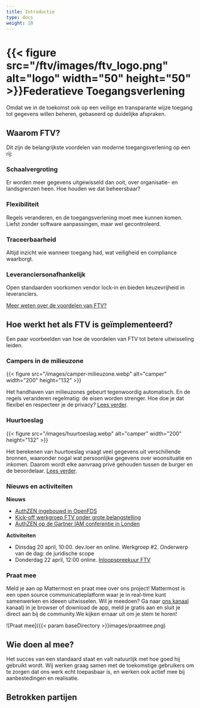 ```yaml
---
title: Introductie
type: docs
weight: 10
---
```


# {{< figure src="/ftv/images/ftv_logo.png" alt="logo" width="50" height="50" >}}Federatieve Toegangsverlening

Omdat we in de toekomst ook op een veilige en transparante wijze toegang tot gegevens willen beheren,
gebaseerd op duidelijke afspraken.

## Waarom FTV?

Dit zijn de belangrijkste voordelen van moderne toegangsverlening op een rij:

### Schaalvergroting

Er worden meer gegevens uitgewisseld dan ooit, over organisatie- en landsgrenzen heen.
Hoe houden we dat beheersbaar?

### Flexibiliteit

Regels veranderen, en de toegangsverlening moet mee kunnen komen. Liefst zonder software aanpassingen,
maar wel gecontroleerd.

### Traceerbaarheid

Altijd inzicht wie wanneer toegang had, wat veiligheid en compliance waarborgt.

### Leveranciersonafhankelijk

Open standaarden voorkomen vendor lock-in en bieden keuzevrijheid in leveranciers.

[Meer weten over de voordelen van FTV?](1.waarom_ftv)

## Hoe werkt het als FTV is geïmplementeerd?

Een paar voorbeelden van hoe de voordelen van FTV tot betere uitwisseling leiden.

### Campers in de milieuzone

{{< figure src="/images/camper-milieuzone.webp" alt="camper" width="200" height="132" >}}

Het handhaven van milieuzones gebeurt tegenwoordig automatisch. En de regels veranderen regelmatig: de eisen worden
strenger. Hoe doe je dat flexibel en respecteer je de privacy? [Lees verder](2.voorbeeldcasus).

### Huurtoeslag

{{< figure src="/images/huurtoeslag.webp" alt="camper" width="200" height="132" >}}

Het berekenen van huurtoeslag vraagt veel gegevens uit verschillende bronnen, waaronder nogal wat persoonlijke
gegevens over woonsituatie en inkomen. Daarom wordt elke aanvraag privé gehouden tussen de burger en de beoordelaar.
[Lees verder](2a.voorbeeldcasus).

### Nieuws en activiteiten

**Nieuws**

- [AuthZEN ingebouwd in OpenFDS](https://realisatieibds.nl/groups/view/0056c9ef-5c2e-44f9-a998-e735f1e9ccaa/federatief-datastelsel/blog/view/158bab79-30a5-4853-8a39-8b448b00755b/authzen-nu-ingebouwd-in-openfsc)
- [Kick-off werkgroep FTV onder grote belangstelling](https://realisatieibds.nl/groups/view/0056c9ef-5c2e-44f9-a998-e735f1e9ccaa/federatief-datastelsel/blog/view/1320d1ad-d68f-4dc1-97d4-ebde7242e292/werkgroep-federatieve-toegangsverlening-van-start-samenwerken-aan-veilige-en-verantwoorde-toegang-tot-data)
- [AuthZEN op de Gartner IAM conferentie in Londen](https://openid.net/wp-content/uploads/2025/04/AuthZEN-Gartner-IAM-2025-London.pdf)

**Activiteiten**

- Dinsdag 20 april, 10:00. dev.loer en online. Werkgroep #2. Onderwerp van de dag: de juridische scope
- Donderdag 22 april, 12:00 online. [Inloopspreekuur FTV](https://realisatieibds.nl/groups/view/0056c9ef-5c2e-44f9-a998-e735f1e9ccaa/federatief-datastelsel/events/view/8cbfc0d6-3c63-4cf5-a616-8056f44d5a01/uitnodiging-inloopspreekuur-standaarden-federatief-datastelsel-deel-3)

### Praat mee

Meld je aan op Mattermost en praat mee over ons project! Mattermost is een open source communicatieplatform
waar je in real-time kunt samenwerken en ideeen uitwisselen. Wil je meedoen? 
Ga naar [ons kanaal](https://digilab.overheid.nl/chat/digilab/channels/federatieve-toegangsverlening) kanaal) in je browser of download de app, meld je gratis aan en sluit
je direct aan bij de community.We kijken ernaar uit om je stem te horen!

![Praat mee]({{< param baseDirectory >}}images/praatmee.png)

## Wie doen al mee?

Het succes van een standaard staat en valt natuurlijk met hoe goed hij gebruikt wordt. 
Wij werken graag samen met de toekomstige gebruikers om te zorgen dat ons werk echt toepasbaar is, 
en werken ook actief mee bij aanbestedingen en realisatie.

## Betrokken partijen
